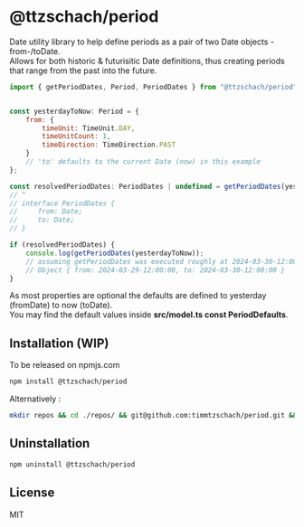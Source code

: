 # @ttzschach/period

Date utility library to help define periods as a pair of two Date objects - from-/toDate.\
Allows for both historic & futurisitic Date definitions, thus creating periods that range from the past into the future.

````js
import { getPeriodDates, Period, PeriodDates } from "@ttzschach/period";


const yesterdayToNow: Period = {
    from: {
        timeUnit: TimeUnit.DAY,
        timeUnitCount: 1,
        timeDirection: TimeDirection.PAST
    }
    // 'to' defaults to the current Date (now) in this example
};

const resolvedPeriodDates: PeriodDates | undefined = getPeriodDates(yesterdayToNow);
// ^
// interface PeriodDates {
//     from: Date;
//     to: Date;
// }

if (resolvedPeriodDates) {
    console.log(getPeriodDates(yesterdayToNow));
    // assuming getPeriodDates was executed roughly at 2024-03-30-12:00:00 it would output the following:
    // Object { from: 2024-03-29-12:00:00, to: 2024-03-30-12:00:00 }
}
````

As most properties are optional the defaults are defined to yesterday (fromDate) to now (toDate).\
You may find the default values inside **src/model.ts const PeriodDefaults**.

## Installation (WIP)

To be released on npmjs.com

````bash
npm install @ttzschach/period
````

Alternatively :

````bash
mkdir repos && cd ./repos/ && git@github.com:timmtzschach/period.git && cd ./period/ && npm i && cd ../../ && npm i --save-dev ./period/
````

## Uninstallation

````bash
npm uninstall @ttzschach/period
````

## License

MIT
